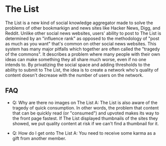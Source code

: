 The List
=============

The List is a new kind of social knowledge aggregator made to solve the problems of other bookmarkign and news sites like Hacker News, Digg, and Reddit. Unlike other social news websites, users' ability to post to The List is determined by an "influence rank" as opposed to the methodology of "post as much as you want" that's common on other social news websites. This system has many major pitfalls which together are often called the "tragedy of the commons". It describes a problem where many people with their own ideas can make something they all share much worse, even if no one intends to. By privatizing the social space and adding thresholds to the ability to submit to The List, the idea is to create a network who's quality of content doesn't decrease with the number of users on the network.

FAQ
-------------

 - Q: Why are there no images on The List
   A: The List is also aware of the tragedy of quick consumption. In other words, the problem that content that can be quickly read (or "consumed") and upvoted makes its way to the front page fastest. If The List displayed thumbnails of the sites they showed, we put quality content at risk if we can't find a thumbnail for it.

 - Q: How do I get onto The List
   A: You need to receive some karma as a gift from another member.